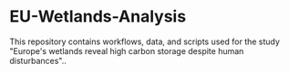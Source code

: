 # EU-Wetlands-Analysis
This repository contains workflows, data, and scripts used for the study "Europe's wetlands reveal high carbon storage despite human disturbances".. 
